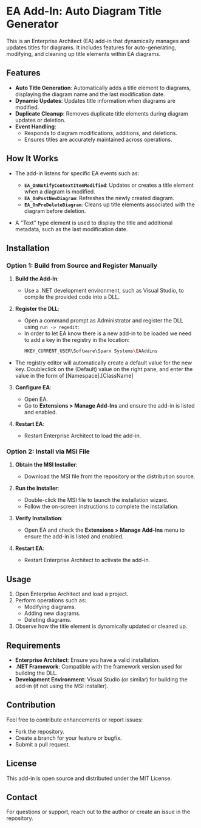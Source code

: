 # EA Add-In: Auto Diagram Title Generator

This is an Enterprise Architect (EA) add-in that dynamically manages and updates titles for diagrams. It includes features for auto-generating, modifying, and cleaning up title elements within EA diagrams.

## Features

- **Auto Title Generation**: Automatically adds a title element to diagrams, displaying the diagram name and the last modification date.
- **Dynamic Updates**: Updates title information when diagrams are modified.
- **Duplicate Cleanup**: Removes duplicate title elements during diagram updates or deletion.
- **Event Handling**:
  - Responds to diagram modifications, additions, and deletions.
  - Ensures titles are accurately maintained across operations.

## How It Works

- The add-in listens for specific EA events such as:
  - **`EA_OnNotifyContextItemModified`**: Updates or creates a title element when a diagram is modified.
  - **`EA_OnPostNewDiagram`**: Refreshes the newly created diagram.
  - **`EA_OnPreDeleteDiagram`**: Cleans up title elements associated with the diagram before deletion.

- A "Text" type element is used to display the title and additional metadata, such as the last modification date.

## Installation

### Option 1: Build from Source and Register Manually

1. **Build the Add-In**:
   - Use a .NET development environment, such as Visual Studio, to compile the provided code into a DLL.

2. **Register the DLL**:
   - Open a command prompt as Administrator and register the DLL using `run -> regedit`:
   - In order to let EA know there is a new add-in to be loaded we need to add a key in the registry in the location: 
     ```bash
     HKEY_CURRENT_USER\Software\Sparx Systems\EAAddins
     ```
  - The registry editor will automatically create a default value for the new key. Doubleclick on the (Default) value on the right pane, and enter the value in the form of [Namespace].[ClassName]
    

3. **Configure EA**:
   - Open EA.
   - Go to **Extensions > Manage Add-Ins** and ensure the add-in is listed and enabled.

4. **Restart EA**:
   - Restart Enterprise Architect to load the add-in.

### Option 2: Install via MSI File

1. **Obtain the MSI Installer**:
   - Download the MSI file from the repository or the distribution source.

2. **Run the Installer**:
   - Double-click the MSI file to launch the installation wizard.
   - Follow the on-screen instructions to complete the installation.

3. **Verify Installation**:
   - Open EA and check the **Extensions > Manage Add-Ins** menu to ensure the add-in is listed and enabled.

4. **Restart EA**:
   - Restart Enterprise Architect to activate the add-in.

## Usage

1. Open Enterprise Architect and load a project.
2. Perform operations such as:
   - Modifying diagrams.
   - Adding new diagrams.
   - Deleting diagrams.
3. Observe how the title element is dynamically updated or cleaned up.

## Requirements

- **Enterprise Architect**: Ensure you have a valid installation.
- **.NET Framework**: Compatible with the framework version used for building the DLL.
- **Development Environment**: Visual Studio (or similar) for building the add-in (if not using the MSI installer).

## Contribution

Feel free to contribute enhancements or report issues:
- Fork the repository.
- Create a branch for your feature or bugfix.
- Submit a pull request.

## License

This add-in is open source and distributed under the MIT License.

## Contact

For questions or support, reach out to the author or create an issue in the repository.
